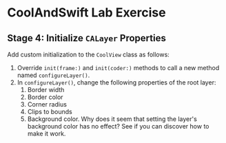 # CoolAndSwift Lab Exercise

## Stage 4: Initialize `CALayer` Properties

Add custom initialization to the `CoolView` class as follows:

1. Override `init(frame:)` and `init(coder:)` methods to call a new method named `configureLayer()`.
2. In `configureLayer()`, change the following properties of the root layer:
    1. Border width
    2. Border color
    3. Corner radius
    4. Clips to bounds
    5. Background color. Why does it seem that setting the layer's background color has no effect? See if you can discover how to make it work.
